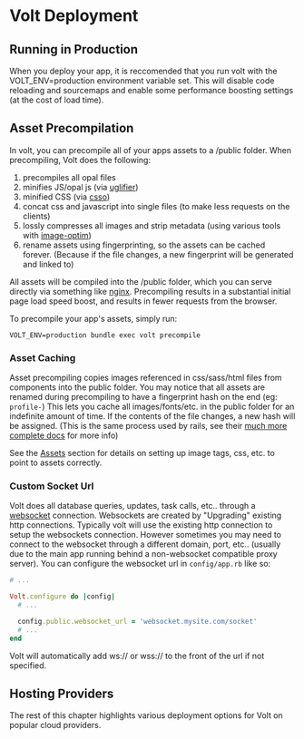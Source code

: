 # Volt Deployment

## Running in Production

When you deploy your app, it is reccomended that you run volt with the VOLT_ENV=production environment variable set.  This will disable code reloading and sourcemaps and enable some performance boosting settings (at the cost of load time).

## Asset Precompilation

In volt, you can precompile all of your apps assets to a /public folder.  When precompiling, Volt does the following:

1. precompiles all opal files
2. minifies JS/opal js (via [uglifier](https://github.com/mishoo/UglifyJS2))
3. minified CSS (via [csso](https://github.com/css/csso))
4. concat css and javascript into single files (to make less requests on the clients)
5. lossly compresses all images and strip metadata (using various tools with [image-optim](https://github.com/toy/image_optim))
6. rename assets using fingerprinting, so the assets can be cached forever.  (Because if the file changes, a new fingerprint will be generated and linked to)

All assets will be compiled into the /public folder, which you can serve directly via something like [nginx](http://nginx.org/).  Precompiling results in a substantial initial page load speed boost, and results in fewer requests from the browser.

To precompile your app's assets, simply run:

```VOLT_ENV=production bundle exec volt precompile```

### Asset Caching

Asset precompiling copies images referenced in css/sass/html files from components into the public folder.  You may notice that all assets are renamed during precompiling to have a fingerprint hash on the end (eg: ```profile-```)  This lets you cache all images/fonts/etc. in the public folder for an indefinite amount of time.  If the contents of the file changes, a new hash will be assigned.  (This is the same process used by rails, see their [much more complete docs](http://guides.rubyonrails.org/asset_pipeline.html) for more info)

See the [Assets](docs/assets.md) section for details on setting up image tags, css, etc. to point to assets correctly.

### Custom Socket Url

Volt does all database queries, updates, task calls, etc.. through a [websocket](https://en.wikipedia.org/wiki/WebSocket) connection.  Websockets are created by "Upgrading" existing http connections.  Typically volt will use the existing http connection to setup the websockets connection.  However sometimes you may need to connect to the websocket through a different domain, port, etc.. (usually due to the main app running behind a non-websocket compatible proxy server).  You can configure the websocket url in ```config/app.rb``` like so:

```ruby
# ...

Volt.configure do |config|
  # ...

  config.public.websocket_url = 'websocket.mysite.com/socket'
  # ...
end
```

Volt will automatically add ws:// or wss:// to the front of the url if not specified.

## Hosting Providers

The rest of this chapter highlights various deployment options for Volt on popular cloud providers.
